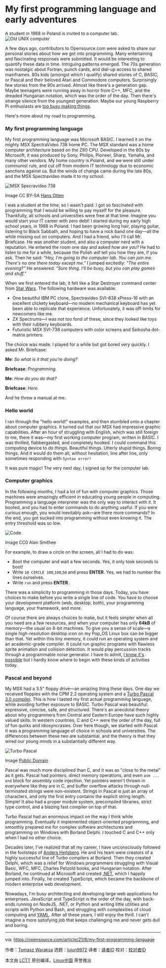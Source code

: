[#]: subject: "My first programming language and early adventures"
[#]: via: "https://opensource.com/article/21/8/my-first-programming-language"
[#]: author: "Tomasz Waraksa https://opensource.com/users/tomasz"
[#]: collector: "lujun9972"
[#]: translator: " "
[#]: reviewer: " "
[#]: publisher: " "
[#]: url: " "

My first programming language and early adventures
======
A student in 1988 in Poland is invited to a computer lab.
![Old UNIX computer][1]

A few days ago, contributors to Opensource.com were asked to share our personal stories about how we got into programming. Many entertaining and fascinating responses were submitted. It would be interesting to quantify these data in time. Intriguing patterns emerged. The 70s generation was nostalgic about Fortran, punch cards, and dial-up access to shared mainframes. 80s kids (amongst which I qualify) shared stories of C, BASIC, or Pascal and their beloved Atari and Commodore computers. Surprisingly few stories from the 90s arrived. Almost like there's a generation gap. Maybe teenagers were running away in horror from C++, MFC, and the dreaded Hungarian notation, which was the order of the day. Then there's strange silence from the youngest generation. Maybe our young Raspberry Pi enthusiasts are [too busy making things][2].

Here's more about my road to programming.

### My first programming language

My first programming language was Microsoft BASIC. I learned it on the mighty MSX SpectraVideo 738 home PC. The MSX standard was a home computer architecture based on the Z80 CPU. Developed in the 80s by Microsoft, it was produced by Sony, Philips, Pioneer, Sharp, Yamaha, and many other vendors. My home country is Poland, and we were still under communist rule, and cut off from modern IT technology due to economic sanctions against us. But the winds of change came during the late 80s, and the MSX Spectravideo made it to my school.

![MSX Specravideo 738][3]

Image CC BY-SA [Hans Otten][4]

I was a student at the time, so I wasn't paid. I got so fascinated with programming that I would be willing to pay myself for the pleasure. Thankfully, all schools and universities were free at that time. Imagine you would start your IT career with zero debt! I started during my early high school years, in 1988 in Poland. I had been growing long hair, playing guitar, listening to Black Sabbath, and hoping to have a rock band one day—all the while missing out on computers. And I had a friend, who I'll call Mr. Briefcase. He was another student, and also a computer nerd with a reputation. He entered the room one day and asked _how are you?_ He had to listen to me for a while, because the Polish _will_ tell you how they are, if you ask. Then he said: _"Hey, I'm going to the computer lab. You can join me. There's no one there today except me."_ I jumped excitedly: _"The entire evening?"_ He answered: _"Sure thing. I'll be busy, but you can play games and stuff."_

When we first entered the lab, it felt like a Star Destroyer command center from [Star Wars][5]. The following hardware was available:

  * One beautiful IBM PC clone, Spectravideo SVI-838 xPress-16 with an excellent clickety keyboard—no modern mechanical keyboard has yet been able to replicate that experience. Unfortunately, it was off-limits for newcomers like me.
  * ZX Spectrums—I was not too fond of these, since they looked like toys with their rubbery keyboards.
  * Futuristic MSX SVI-738 computers with color screens and Seikosha dot-matrix printers.



The choice was made. I played for a while but got bored very quickly. I asked Mr. Briefcase:

**Me**: _So what is it that you’re doing?_ 

**Briefcase**: _Programming._ 

**Me**: _How do you do that?_ 

**Briefcase**: _Here._

And he threw a manual at me.

### Hello world

I ran through the "hello world!" examples, and then stumbled onto a chapter about computer graphics. It turned out that our MSX had impressive graphic capabilities. After an hour of struggling with English, which was still foreign to me, there it was—my first working computer program, written in BASIC. I was thrilled, flabbergasted, and completely hooked. I could command this computing device to _do things_. Beautiful things. Utterly stupid things. Boring things. And it would do them all, without hesitation, line after line, only sometimes responding with `Syntax error!`

It was pure magic! The very next day, I signed up for the computer lab.

### Computer graphics

In the following months, I had a lot of fun with computer graphics. Those machines were amazingly efficient in educating young people in computing. Programming a language interpreter was the only way to interact with it. It booted, and you had to enter commands to do anything useful. If you were curious enough, you would inevitably ask—are there more commands? In the end, you got sucked into programming without even knowing it. The entry threshold was so low.

![Code][6]

Image CC0 Alan Smithee

For example, to draw a circle on the screen, all I had to do was:

  * Boot the computer and wait a few seconds. Yes, it only took seconds to boot!
  * Write `10 CIRCLE 100`,`100`,`50` and press **ENTER**. Yes, we had to number the lines ourselves.
  * Write `run` and press **ENTER**.



There was a simplicity to programming in those days. Today, you have choices to make before you write a single line of code. You have to choose your development platform (web, desktop, both), your programming language, your framework, and more.

Of course there are always choices to make, but it feels simpler when all you need are a few resources, and when your computer has only **64kB** of memory—the usual on 8-bit machines. To give you a sense of scale—a single high-resolution desktop icon on my Pop_OS Linux box can be bigger than that. Yet within this tiny memory, it could run an operating system and an academic-grade compiler. It could run graphic programs with flawless sprite animation and collision detection. It would play percussion tracks through a programmable noise generator. I have to admit, [I know it's possible][7] but I hardly know where to begin with these kinds of activities today.

### Pascal and beyond

My MSX had a 3.5" floppy drive—an amazing thing these days. One day we received floppies with the CPM 2.2 operating system and a [Turbo Pascal 3.0 compiler][8]. This is how I tasted my first actual programming language, while avoiding further exposure to BASIC. Turbo Pascal was beautiful: expressive, concise, safe, and structured. There's an anecdotal theory about why programmers from Central and Eastern Europe have such highly valued skills. In western countries, C and C++ were the order of the day, full of fun quirks and idiosyncrasies. Over here though, we started with Pascal. It was a programming language of choice in schools and universities. The differences between these two are substantial, and the theory is that they wired our young minds in a substantially different way.

![Turbo Pascal][9]

Image [Public Domain][10]

Pascal was much more disciplined than C, and it was as "close to the metal" as it gets. Pascal had pointers, direct memory operations, and even `asm ... end` block for assembly code injection. Yet pointers weren't thrown in everywhere like they are in C, and buffer overflow attacks through null-terminated strings were non-existent. Strings in Pascal is just an array of characters, and only the first entry contains the explicit string length. Simple! It also had a proper module system, precompiled libraries, strict type control, and a blazing fast compiler on top of that.

Turbo Pascal had an enormous impact on the way I think while programming. Eventually it implemented object-oriented programming, and smoothly prepared me for complex software architectures and programming on Windows with Borland Delphi. I touched C and C++ only when I had no other choice.

Decades later, I've realized that all my career, I have unconsciously followed in the footsteps of [Anders Hejlsberg][11]. He and his team were creators of a highly successful line of Turbo compilers at Borland. Then they created Delphi, which was a relief for Windows programmers struggling with Visual Basic, WFC, MFC, Charles Petzold books, and Hungarian notation. After Borland, he continued at Microsoft and created [.NET][12], which I happily jumped into. Finally, he created TypeScript, which became the backbone of modern enterprise web development.

Nowadays, I'm busy architecting and developing large web applications for enterprises. JavaScript and TypeScript is the order of the day, with back-ends running on NodeJS, .NET, or Python and writing little utilities and scripts with Python and Bash, and struggling with complexities of cloud computing and [YAML][13]. After all these years, I still enjoy the thrill. I can't imagine a more satisfying job that keeps challenging me and never gets dull and boring.

--------------------------------------------------------------------------------

via: https://opensource.com/article/21/8/my-first-programming-language

作者：[Tomasz Waraksa][a]
选题：[lujun9972][b]
译者：[译者ID](https://github.com/译者ID)
校对：[校对者ID](https://github.com/校对者ID)

本文由 [LCTT](https://github.com/LCTT/TranslateProject) 原创编译，[Linux中国](https://linux.cn/) 荣誉推出

[a]: https://opensource.com/users/tomasz
[b]: https://github.com/lujun9972
[1]: https://opensource.com/sites/default/files/styles/image-full-size/public/lead-images/retro_old_unix_computer.png?itok=SYAb2xoW (Old UNIX computer)
[2]: https://opensource.com/articles/21/3/raspberry-pi-projects
[3]: https://opensource.com/sites/default/files/svi738.jpg (MSX Specravideo 738)
[4]: http://msx.hansotten.com/special-msx-hardware/svi-738-xpress/
[5]: https://opensource.com/article/21/5/open-source-star-wars
[6]: https://opensource.com/sites/default/files/basic.jpg (Code)
[7]: https://opensource.com/article/17/10/python-101
[8]: https://en.wikipedia.org/wiki/Turbo_Pascal
[9]: https://opensource.com/sites/default/files/uploads/turbo-pascal.png (Turbo Pascal)
[10]: https://commons.wikimedia.org/wiki/File:Turbopascal_6.png
[11]: https://en.wikipedia.org/wiki/Anders_Hejlsberg
[12]: https://opensource.com/article/19/9/getting-started-net
[13]: https://www.redhat.com/sysadmin/yaml-beginners
